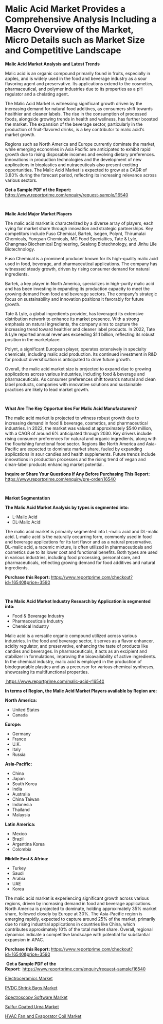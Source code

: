 <p><h1>Malic Acid Market Provides a Comprehensive Analysis Including a Macro Overview of the Market, Micro Details such as Market Size and Competitive Landscape</h1></p><p><strong>Malic Acid Market Analysis and Latest Trends</strong></p>
<p><p>Malic acid is an organic compound primarily found in fruits, especially in apples, and is widely used in the food and beverage industry as a sour flavoring agent and preservative. Its applications extend to the cosmetics, pharmaceutical, and polymer industries due to its properties as a pH regulator and a chelating agent.</p><p>The Malic Acid Market is witnessing significant growth driven by the increasing demand for natural food additives, as consumers shift towards healthier and cleaner labels. The rise in the consumption of processed foods, alongside growing trends in health and wellness, has further boosted the market. The expansion of the beverage sector, particularly in the production of fruit-flavored drinks, is a key contributor to malic acid's market growth.</p><p>Regions such as North America and Europe currently dominate the market, while emerging economies in Asia Pacific are anticipated to exhibit rapid growth due to rising disposable incomes and evolving dietary preferences. Innovations in production technologies and the development of new applications in bioplastics and nutraceuticals also present exciting opportunities. The Malic Acid Market is expected to grow at a CAGR of 3.80% during the forecast period, reflecting its increasing relevance across various sectors.</p></p>
<p><strong>Get a Sample PDF of the Report:&nbsp;</strong> <a href="https://www.reportprime.com/enquiry/request-sample/16540?utm_campaign=34&utm_medium=2&utm_source=Github&utm_content=ia&utm_term=23112024&utm_id=malic-acid">https://www.reportprime.com/enquiry/request-sample/16540</a></p>
<p>&nbsp;</p>
<p><strong>Malic Acid Major Market Players</strong></p>
<p><p>The malic acid market is characterized by a diverse array of players, each vying for market share through innovation and strategic partnerships. Key competitors include Fuso Chemical, Bartek, Isegen, Polynt, Thirumalai Chemicals, Yongsan Chemicals, MC Food Specialties, Tate & Lyle, Changmao Biochemical Engineering, Sealong Biotechnology, and Jinhu Lile Biotechnology.</p><p>Fuso Chemical is a prominent producer known for its high-quality malic acid used in food, beverage, and pharmaceutical applications. The company has witnessed steady growth, driven by rising consumer demand for natural ingredients. </p><p>Bartek, a key player in North America, specializes in high-purity malic acid and has been investing in expanding its production capacity to meet the growing demand from food and beverage sectors. The company's strategic focus on sustainability and innovation positions it favorably for future growth.</p><p>Tate & Lyle, a global ingredients provider, has leveraged its extensive distribution network to enhance its market presence. With a strong emphasis on natural ingredients, the company aims to capture the increasing trend toward healthier and cleaner label products. In 2022, Tate & Lyle reported annual revenues exceeding $1.1 billion, reflecting its robust position in the marketplace.</p><p>Polynt, a significant European player, operates extensively in specialty chemicals, including malic acid production. Its continued investment in R&D for product diversification is anticipated to drive future growth.</p><p>Overall, the malic acid market size is projected to expand due to growing applications across various industries, including food & beverage and pharmaceuticals. As consumer preferences shift towards natural and clean label products, companies with innovative solutions and sustainable practices are likely to lead market growth.</p></p>
<p>&nbsp;</p>
<p><strong>What Are The Key Opportunities For Malic Acid Manufacturers?</strong></p>
<p><p>The malic acid market is projected to witness robust growth due to increasing demand in food & beverage, cosmetics, and pharmaceutical industries. In 2022, the market was valued at approximately $540 million, with a CAGR of around 6% anticipated through 2030. Key drivers include rising consumer preferences for natural and organic ingredients, along with the flourishing functional food sector. Regions like North America and Asia-Pacific are expected to dominate market share, fueled by expanding applications in sour candies and health supplements. Future trends include innovations in production processes and the rising trend of vegan and clean-label products enhancing market potential.</p></p>
<p><strong>Inquire or Share Your Questions If Any Before Purchasing This Report:</strong> <a href="https://www.reportprime.com/enquiry/pre-order/16540?utm_campaign=34&utm_medium=2&utm_source=Github&utm_content=ia&utm_term=23112024&utm_id=malic-acid">https://www.reportprime.com/enquiry/pre-order/16540</a></p>
<p>&nbsp;</p>
<p><strong>Market Segmentation</strong></p>
<p><strong>The Malic Acid Market Analysis by types is segmented into:</strong></p>
<p><ul><li>L-Malic Acid</li><li>DL-Malic Acid</li></ul></p>
<p><p>The malic acid market is primarily segmented into L-malic acid and DL-malic acid. L-malic acid is the naturally occurring form, commonly used in food and beverage applications for its tart flavor and as a natural preservative. DL-malic acid, a racemic mixture, is often utilized in pharmaceuticals and cosmetics due to its lower cost and functional benefits. Both types are used in various industries, including food processing, personal care, and pharmaceuticals, reflecting growing demand for food additives and natural ingredients.</p></p>
<p><strong>Purchase this Report:&nbsp;</strong><a href="https://www.reportprime.com/checkout?id=16540&price=3590&utm_campaign=34&utm_medium=2&utm_source=Github&utm_content=ia&utm_term=23112024&utm_id=malic-acid">https://www.reportprime.com/checkout?id=16540&price=3590</a></p>
<p>&nbsp;</p>
<p><strong>The Malic Acid Market Industry Research by Application is segmented into:</strong></p>
<p><ul><li>Food & Beverage Industry</li><li>Pharmaceuticals Industry</li><li>Chemical Industry</li></ul></p>
<p><p>Malic acid is a versatile organic compound utilized across various industries. In the food and beverage sector, it serves as a flavor enhancer, acidity regulator, and preservative, enhancing the taste of products like candies and beverages. In pharmaceuticals, it acts as an excipient and stabilizer in formulations, improving the bioavailability of active ingredients. In the chemical industry, malic acid is employed in the production of biodegradable plastics and as a precursor for various chemical syntheses, showcasing its multifunctional properties.</p></p>
<p><a href="https://www.reportprime.com/malic-acid-r16540?utm_campaign=34&utm_medium=2&utm_source=Github&utm_content=ia&utm_term=23112024&utm_id=malic-acid">&nbsp;https://www.reportprime.com/malic-acid-r16540</a></p>
<p><strong>In terms of Region, the Malic Acid Market Players available by Region are:</strong></p>
<p>
    <p> <strong> North America: </strong>
        <ul>
            <li>United States</li>
            <li>Canada</li>
        </ul>
        </p> 
    <p> <strong> Europe: </strong>
        <ul>
            <li>Germany</li>
            <li>France</li>
            <li>U.K.</li>
            <li>Italy</li>
            <li>Russia</li>
        </ul>
        </p> 
    <p> <strong> Asia-Pacific: </strong>
        <ul>
            <li>China</li>
            <li>Japan</li>
            <li>South Korea</li>
            <li>India</li>
            <li>Australia</li>
            <li>China Taiwan</li>
            <li>Indonesia</li>
            <li>Thailand</li>
            <li>Malaysia</li>
        </ul>
        </p> 
    <p> <strong> Latin America: </strong>
        <ul>
            <li>Mexico</li>
            <li>Brazil</li>
            <li>Argentina Korea</li>
            <li>Colombia</li>
        </ul>
        </p> 
    <p> <strong> Middle East & Africa: </strong>
        <ul>
            <li>Turkey</li>
            <li>Saudi</li>
            <li>Arabia</li>
            <li>UAE</li>
            <li>Korea</li>
        </ul>
    </p>
    </p>
<p><p>The malic acid market is experiencing significant growth across various regions, driven by increasing demand in food and beverage applications. North America is projected to dominate, holding approximately 35% market share, followed closely by Europe at 30%. The Asia-Pacific region is emerging rapidly, expected to capture around 25% of the market, primarily due to rising industrial applications in countries like China, which contributes approximately 10% of the total market share. Overall, regional dynamics indicate a competitive landscape with potential for substantial expansion in APAC.</p></p>
<p><strong>Purchase this Report: </strong><a href="https://www.reportprime.com/checkout?id=16540&price=3590&utm_campaign=34&utm_medium=2&utm_source=Github&utm_content=ia&utm_term=23112024&utm_id=malic-acid">https://www.reportprime.com/checkout?id=16540&price=3590</a></p>
<p>&nbsp;<strong>Get a Sample PDF of the Report:&nbsp;&nbsp;</strong><a href="https://www.reportprime.com/enquiry/request-sample/16540?utm_campaign=34&utm_medium=2&utm_source=Github&utm_content=ia&utm_term=23112024&utm_id=malic-acid">https://www.reportprime.com/enquiry/request-sample/16540</a></p>
<p><strong></strong></p>
<p><p><a href="https://github.com/ryanbell8967/Market-Research-Report-List-1/blob/main/electroceramics-market.md?utm_campaign=34&utm_medium=2&utm_source=Github&utm_content=ia&utm_term=23112024&utm_id=malic-acid">Electroceramics Market</a></p><p><a href="https://www.linkedin.com/pulse/analyzing-pvdc-shrink-bags-markets-size-share-revenue-projected-hf0tf?utm_campaign=34&utm_medium=2&utm_source=Github&utm_content=ia&utm_term=23112024&utm_id=malic-acid">PVDC Shrink Bags Market</a></p><p><a href="https://issuu.com/reportprime-2/docs/spectroscopy-software-market-size-2_5af7829707b5c3?utm_campaign=34&utm_medium=2&utm_source=Github&utm_content=ia&utm_term=23112024&utm_id=malic-acid">Spectroscopy Software Market</a></p><p><a href="https://github.com/yoshih12/Market-Research-Report-List-4/blob/main/sulfur-coated-urea-market.md?utm_campaign=34&utm_medium=2&utm_source=Github&utm_content=ia&utm_term=23112024&utm_id=malic-acid">Sulfur Coated Urea Market</a></p><p><a href="https://www.linkedin.com/pulse/growth-potential-hvac-fan-evaporator-coil-market-trend-ak85e?utm_campaign=34&utm_medium=2&utm_source=Github&utm_content=ia&utm_term=23112024&utm_id=malic-acid">HVAC Fan and Evaporator Coil Market</a></p></p>